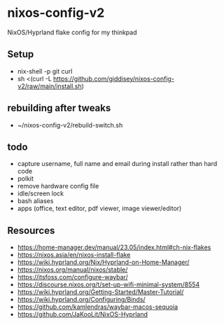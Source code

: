 # nixos-config-v2
NixOS/Hyprland flake config for my thinkpad

## Setup
- nix-shell -p git curl
- sh <(curl -L https://github.com/giddisey/nixos-config-v2/raw/main/install.sh)

## rebuilding after tweaks
- ~/nixos-config-v2/rebuild-switch.sh

## todo
- capture username, full name and email during install rather than hard code
- polkit
- remove hardware config file
- idle/screen lock
- bash aliases
- apps (office, text editor, pdf viewer, image viewer/editor)

## Resources
- https://home-manager.dev/manual/23.05/index.html#ch-nix-flakes
- https://nixos.asia/en/nixos-install-flake
- https://wiki.hyprland.org/Nix/Hyprland-on-Home-Manager/
- https://nixos.org/manual/nixos/stable/
- https://itsfoss.com/configure-waybar/
- https://discourse.nixos.org/t/set-up-wifi-minimal-system/8554
- https://wiki.hyprland.org/Getting-Started/Master-Tutorial/
- https://wiki.hyprland.org/Configuring/Binds/
- https://github.com/kamlendras/waybar-macos-sequoia
- https://github.com/JaKooLit/NixOS-Hyprland
